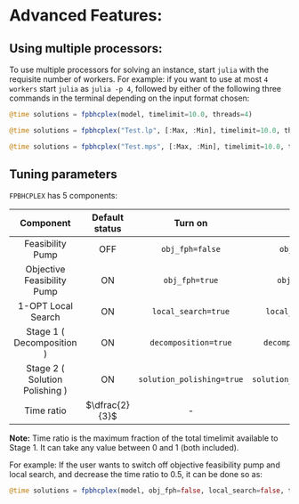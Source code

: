# Advanced Features: #

## Using multiple processors: ##

To use multiple processors for solving an instance, start `julia` with the requisite number of workers. For example: if you want to use at most `4 workers` start `julia` as `julia -p 4`, followed by either of the following three commands in the terminal depending on the input format chosen:

```julia
@time solutions = fpbhcplex(model, timelimit=10.0, threads=4)
```

```julia
@time solutions = fpbhcplex("Test.lp", [:Max, :Min], timelimit=10.0, threads=4)
```

```julia
@time solutions = fpbhcplex("Test.mps", [:Max, :Min], timelimit=10.0, threads=4)
```

## Tuning parameters ##

`FPBHCPLEX` has 5 components:

|Component|Default status|Turn on|Turn off|
|:-------:|:------------:|:-----:|:------:|
|Feasibility Pump|OFF|`obj_fph=false`|`obj_fph=true`|
|Objective Feasibility Pump|ON|`obj_fph=true`|`obj_fph=false`|
|1-OPT Local Search|ON|`local_search=true`|`local_search=false`|
|Stage 1 ( Decomposition )|ON|`decomposition=true`|`decomposition=false`|
|Stage 2 ( Solution Polishing )|ON|`solution_polishing=true`|`solution_polishing=false`|
|Time ratio|$\dfrac{2}{3}$|-|-|

**Note:** Time ratio is the maximum fraction of the total timelimit available to Stage 1. It can take any value between 0 and 1 (both included).

For example: If the user wants to switch off objective feasibility pump and local search, and decrease the time ratio to 0.5, it can be done so as:

```julia
@time solutions = fpbhcplex(model, obj_fph=false, local_search=false, time_ratio=0.5, timelimit=10.0)
```
